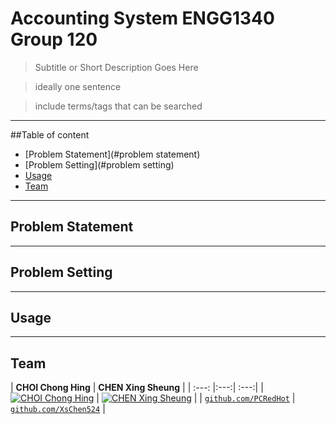 # Accounting System ENGG1340 Group 120

> Subtitle or Short Description Goes Here

> ideally one sentence

> include terms/tags that can be searched

---

##Table of content

- [Problem Statement](#problem statement)
- [Problem Setting](#problem setting)
- [Usage](#usage)
- [Team](#team)

---

## Problem Statement

---

## Problem Setting

---

## Usage

---

## Team

| **CHOI Chong Hing** | **CHEN Xing Sheung** | 
| :---: |:---:| :---:|
| [![CHOI Chong Hing](https://i.imgur.com/EGITNE9.jpg?v=3&s=200)](http://fvcproductions.com)    | [![CHEN Xing Sheung](https://i.imgur.com/xasWEFT.jpg?v=3&s=200)](http://fvcproductions.com) | 
| <a href="https://github.com/PCRedHot" target="_blank">`github.com/PCRedHot`</a> | <a href="https://github.com/XsChen524" target="_blank">`github.com/XsChen524`</a> | 
